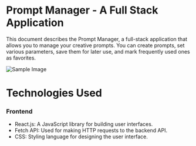 # Prompt Manager - A Full Stack Application
This document describes the Prompt Manager, a full-stack application that allows you to manage your creative prompts. You can create prompts, set various parameters, save them for later use, and mark frequently used ones as favorites.

![Sample Image](https://drive.google.com/uc?export=view&id=1qJ4i5xSz27WLXpCC0xJ7Fe9_Z40B5g1J)

# Technologies Used
### Frontend
* React.js: A JavaScript library for building user interfaces.
* Fetch API: Used for making HTTP requests to the backend API.
* CSS: Styling language for designing the user interface.
